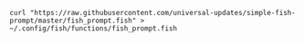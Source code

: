 `curl "https://raw.githubusercontent.com/universal-updates/simple-fish-prompt/master/fish_prompt.fish" > ~/.config/fish/functions/fish_prompt.fish`
